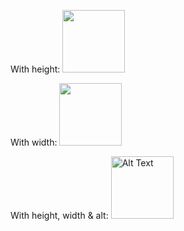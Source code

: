 With height: <img height="100" src="https://base.url/image.png" />

With width: <img width="100" src="https://base.url/image.png" />

With height, width & alt: <img height="100" width="100" alt="Alt Text" src="https://base.url/image.png" />